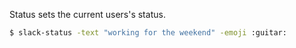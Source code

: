 Status sets the current users's status.

```bash
$ slack-status -text "working for the weekend" -emoji :guitar:
```
